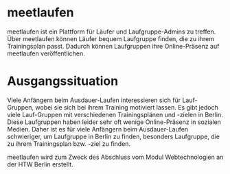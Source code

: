 # meetlaufen
meetlaufen ist ein Plattform für Läufer und Laufgruppe-Admins zu treffen. Über meetlaufen können Läufer bequem Laufgruppe finden, die zu ihrem Trainingsplan passt. Dadurch können Laufgruppen ihre Online-Präsenz auf meetlaufen veröffentlichen.

# Ausgangssituation
Viele Anfängern beim Ausdauer-Laufen interessieren sich für Lauf-Gruppen, wobei sie sich bei ihrem Training motiviert lassen. Es gibt jedoch viele Lauf-Gruppen mit verschiedenen Trainingsplänen und -zielen in Berlin. Diese Laufgruppen haben leider sehr oft wenige Online-Präsenz in sozialen Medien. Daher ist es für viele Anfängern beim Ausdauer-Laufen schwieriger, um Laufgruppe in Berlin zu finden, besonders Laufgruppe, die zu ihrem Trainingsplan bzw. -ziel zu finden.


meetlaufen wird zum Zweck des Abschluss vom Modul Webtechnologien an der HTW Berlin erstellt.
